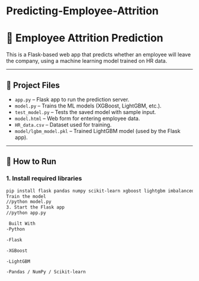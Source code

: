 # Predicting-Employee-Attrition
# 🧠 Employee Attrition Prediction

This is a Flask-based web app that predicts whether an employee will leave the company, using a machine learning model trained on HR data.

---

## 📁 Project Files

- `app.py` – Flask app to run the prediction server.
- `model.py` – Trains the ML models (XGBoost, LightGBM, etc.).
- `test_model.py` – Tests the saved model with sample input.
- `model.html` – Web form for entering employee data.
- `HR_data.csv` – Dataset used for training.
- `model/lgbm_model.pkl` – Trained LightGBM model (used by the Flask app).

---

## 🚀 How to Run

### 1. Install required libraries
```bash
pip install flask pandas numpy scikit-learn xgboost lightgbm imbalanced-learn joblib
Train the model
//python model.py
3. Start the Flask app
//python app.py

 Built With
-Python

-Flask

-XGBoost

-LightGBM

-Pandas / NumPy / Scikit-learn
